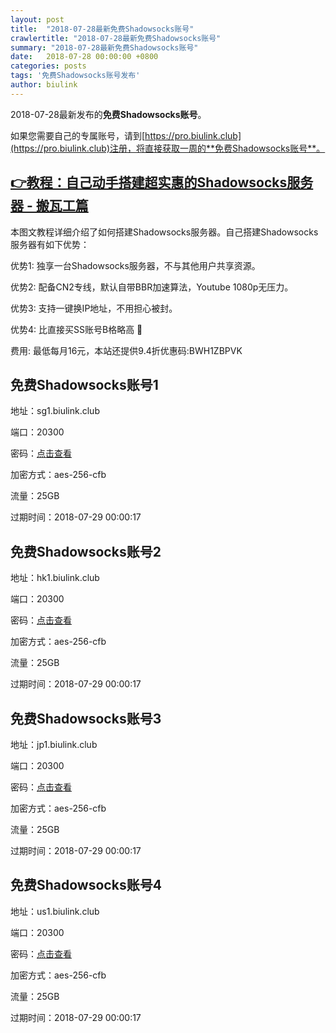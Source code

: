 ```yaml
---
layout: post
title:  "2018-07-28最新免费Shadowsocks账号"
crawlertitle: "2018-07-28最新免费Shadowsocks账号"
summary: "2018-07-28最新免费Shadowsocks账号"
date:   2018-07-28 00:00:00 +0800
categories: posts
tags: '免费Shadowsocks账号发布'
author: biulink
---
```


2018-07-28最新发布的**免费Shadowsocks账号**。

如果您需要自己的专属账号，请到[https://pro.biulink.club](https://pro.biulink.club)注册，将直接获取一周的**免费Shadowsocks账号**。

## [👉教程：自己动手搭建超实惠的Shadowsocks服务器 - 搬瓦工篇](https://github.com/Biulink/ShadowsocksTutorials/blob/master/%E6%95%99%E6%82%A8%E8%87%AA%E5%B7%B1%E5%8A%A8%E6%89%8B%E6%90%AD%E5%BB%BA%E8%B6%85%E5%AE%9E%E6%83%A0%E7%9A%84Shadowsocks%E6%9C%8D%E5%8A%A1%E5%99%A8%20-%20%E6%90%AC%E7%93%A6%E5%B7%A5%E7%AF%87.md)
  
  本图文教程详细介绍了如何搭建Shadowsocks服务器。自己搭建Shadowsocks服务器有如下优势：

  优势1: 独享一台Shadowsocks服务器，不与其他用户共享资源。

  优势2: 配备CN2专线，默认自带BBR加速算法，Youtube 1080p无压力。

  优势3: 支持一键换IP地址，不用担心被封。

  优势4: 比直接买SS账号B格略高 🙂

  费用: 最低每月16元，本站还提供9.4折优惠码:BWH1ZBPVK  
## 免费Shadowsocks账号1

地址：sg1.biulink.club

端口：20300

密码：[点击查看](https://github.com/Biulink/ShadowsocksTutorials/blob/master/publish/2018-07-28%E6%9C%80%E6%96%B0%E5%85%8D%E8%B4%B9Shadowsocks%E8%B4%A6%E5%8F%B7.md)

加密方式：aes-256-cfb

流量：25GB

过期时间：2018-07-29 00:00:17

## 免费Shadowsocks账号2

地址：hk1.biulink.club

端口：20300

密码：[点击查看](https://github.com/Biulink/ShadowsocksTutorials/blob/master/publish/2018-07-28%E6%9C%80%E6%96%B0%E5%85%8D%E8%B4%B9Shadowsocks%E8%B4%A6%E5%8F%B7.md)

加密方式：aes-256-cfb

流量：25GB

过期时间：2018-07-29 00:00:17

## 免费Shadowsocks账号3

地址：jp1.biulink.club

端口：20300

密码：[点击查看](https://github.com/Biulink/ShadowsocksTutorials/blob/master/publish/2018-07-28%E6%9C%80%E6%96%B0%E5%85%8D%E8%B4%B9Shadowsocks%E8%B4%A6%E5%8F%B7.md)

加密方式：aes-256-cfb

流量：25GB

过期时间：2018-07-29 00:00:17

## 免费Shadowsocks账号4

地址：us1.biulink.club

端口：20300

密码：[点击查看](https://github.com/Biulink/ShadowsocksTutorials/blob/master/publish/2018-07-28%E6%9C%80%E6%96%B0%E5%85%8D%E8%B4%B9Shadowsocks%E8%B4%A6%E5%8F%B7.md)

加密方式：aes-256-cfb

流量：25GB

过期时间：2018-07-29 00:00:17

